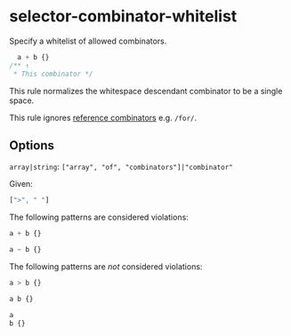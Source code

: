 # selector-combinator-whitelist

Specify a whitelist of allowed combinators.

```css
  a + b {}
/** ↑
 * This combinator */
```

This rule normalizes the whitespace descendant combinator to be a single space.

This rule ignores [reference combinators](https://www.w3.org/TR/selectors4/#idref-combinators) e.g. `/for/`.

## Options

`array|string`: `["array", "of", "combinators"]|"combinator"`

Given:

```js
[">", " "]
```

The following patterns are considered violations:

```css
a + b {}
```

```css
a ~ b {}
```

The following patterns are *not* considered violations:

```css
a > b {}
```

```css
a b {}
```

```css
a
b {}
```
